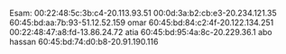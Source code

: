 Esam:
00:22:48:5c:3b:c4-20.113.93.51
00:0d:3a:b2:cb:e3-20.234.121.35
60:45:bd:aa:7b:93-51.12.52.159
omar
60:45:bd:84:c2:4f-20.122.134.251
00:22:48:47:a8:fd-13.86.24.72
atia
60:45:bd:95:4a:8c-20.229.36.1
abo hassan
60:45:bd:74:d0:b8-20.91.190.116
